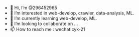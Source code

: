 - 👋 Hi, I’m @296452965
- 👀 I’m interested in web-develop, crawler, data-analysis, ML.
- 🌱 I’m currently learning web-develop, ML.
- 💞️ I’m looking to collaborate on ...
- 📫 How to reach me : wechat:cyk-21

<!---
296452965/296452965 is a ✨ special ✨ repository because its `README.md` (this file) appears on your GitHub profile.
You can click the Preview link to take a look at your changes.
--->
